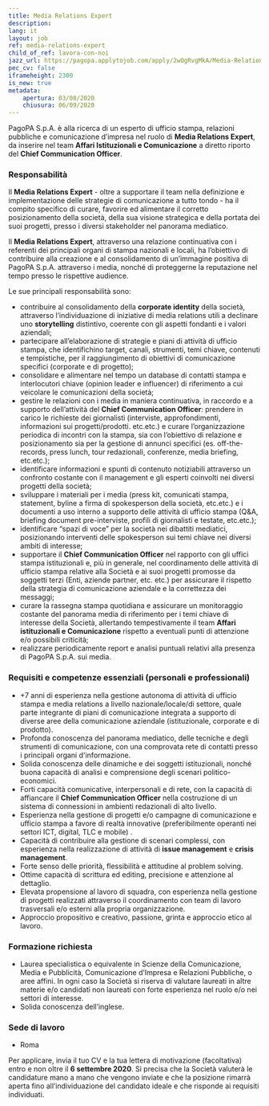```yaml
---
title: Media Relations Expert
description:
lang: it
layout: job
ref: media-relations-expert
child_of_ref: lavora-con-noi
jazz_url: https://pagopa.applytojob.com/apply/2wOgRvgMkA/Media-Relations-Expert
pec_cv: false
iframeheight: 2300
is_new: true
metadata:
    apertura: 03/08/2020
    chiusura: 06/09/2020
---
```


PagoPA S.p.A. è alla ricerca di un esperto di ufficio stampa, relazioni pubbliche e comunicazione d’impresa nel ruolo di __Media Relations Expert__, da inserire nel team **Affari Istituzionali e Comunicazione** a diretto riporto del __Chief Communication Officer__.

### Responsabilità

Il __Media Relations Expert__ - oltre a supportare il team nella definizione e implementazione delle strategie di comunicazione a tutto tondo - ha il compito specifico di curare, favorire ed alimentare il corretto posizionamento della società, della sua visione strategica e della portata dei suoi progetti,  presso i diversi stakeholder nel panorama mediatico. 

Il __Media Relations Expert__, attraverso una relazione continuativa con i referenti dei principali organi di stampa nazionali e locali, ha l’obiettivo di contribuire alla creazione e al consolidamento di un’immagine positiva di PagoPA S.p.A. attraverso i media, nonché di proteggerne la reputazione nel tempo presso le rispettive audience.

Le sue principali responsabilità sono:
- contribuire al consolidamento della __corporate identity__ della società, attraverso l’individuazione di iniziative di media relations utili a declinare uno __storytelling__ distintivo, coerente con gli aspetti fondanti e i valori aziendali;
- partecipare all’elaborazione di strategie e piani di attività di ufficio stampa, che identifichino target, canali, strumenti, temi chiave, contenuti e tempistiche, per il raggiungimento di obiettivi di comunicazione specifici (corporate e di progetto);
- consolidare e alimentare nel tempo un database di contatti stampa e interlocutori chiave (opinion leader e influencer) di riferimento a cui veicolare le comunicazioni della società; 
- gestire le relazioni con i media in maniera continuativa, in raccordo e a supporto dell’attività del __Chief Communication Officer__: prendere in carico le richieste dei giornalisti (interviste, approfondimenti, informazioni sui progetti/prodotti. etc.etc.) e curare l’organizzazione periodica di incontri con la stampa, sia con l’obiettivo di relazione e posizionamento sia per la gestione di annunci specifici (es. off-the-records, press lunch, tour redazionali, conferenze, media briefing, etc.etc.); 
- identificare informazioni e spunti di contenuto notiziabili attraverso un confronto costante con il management e gli esperti coinvolti nei diversi progetti della società;
- sviluppare i materiali per i media (press kit, comunicati stampa, statement, byline a firma di spokesperson della società, etc.etc.) e i documenti a uso interno a supporto delle attività di ufficio stampa (Q&A, briefing document pre-interviste, profili di giornalisti e testate, etc.etc.);
- identificare “spazi di voce” per la società nei dibattiti mediatici, posizionando interventi delle spokesperson sui temi chiave nei diversi ambiti di interesse; 
- supportare il __Chief Communication Officer__ nel rapporto con gli uffici stampa istituzionali e, più in generale, nel coordinamento delle attività di ufficio stampa relative alla Società e ai suoi progetti promosse da soggetti terzi (Enti, aziende partner, etc. etc.) per assicurare il rispetto della strategia di comunicazione aziendale e la correttezza dei messaggi;
- curare la rassegna stampa quotidiana e assicurare un monitoraggio costante del panorama media di riferimento per i temi chiave di interesse della Società, allertando tempestivamente il team __Affari istituzionali e Comunicazione__ rispetto a eventuali punti di attenzione e/o possibili criticità; 
- realizzare periodicamente report e analisi puntuali relativi alla presenza di PagoPA S.p.A. sui media.

### Requisiti e competenze essenziali (personali e professionali)
- +7 anni di esperienza nella gestione autonoma di attività di ufficio stampa e media relations a livello nazionale/locale/di settore, quale parte integrante di piani di comunicazione integrata a supporto di diverse aree della comunicazione aziendale (istituzionale, corporate e di prodotto).
- Profonda conoscenza del panorama mediatico, delle tecniche e degli strumenti di comunicazione, con una comprovata rete di contatti presso i principali organi d'informazione.
- Solida conoscenza delle dinamiche e dei soggetti istituzionali, nonché buona capacità di analisi e comprensione degli scenari politico-economici.
- Forti capacità  comunicative, interpersonali e di rete, con la capacità di affiancare il __Chief Communication Officer__ nella costruzione di un sistema di connessioni in ambienti redazionali di alto livello.
- Esperienza nella gestione di progetti e/o campagne di comunicazione e ufficio stampa a favore di realtà innovative (preferibilmente operanti nei settori ICT, digital, TLC e mobile) .
- Capacità di contribuire alla gestione di scenari complessi, con esperienza nella realizzazione di attività di __issue management__ e __crisis management__.
- Forte senso delle priorità, flessibilità e attitudine al problem solving. 
- Ottime capacità di scrittura ed editing, precisione e attenzione al dettaglio.
- Elevata propensione al lavoro di squadra, con esperienza nella gestione di progetti realizzati attraverso il coordinamento con team di lavoro trasversali e/o esterni alla propria organizzazione.
- Approccio propositivo e creativo, passione, grinta e approccio etico al lavoro.

### Formazione richiesta
- Laurea specialistica o equivalente in Scienze della Comunicazione, Media e Pubblicità, Comunicazione d’Impresa e Relazioni Pubbliche, o aree affini. In ogni caso la Società si riserva di valutare laureati in altre materie e/o candidati non laureati con forte esperienza nel ruolo e/o nei settori di interesse.
- Solida conoscenza dell’inglese.

### Sede di lavoro
- Roma

Per applicare, invia il tuo CV e la tua lettera di motivazione (facoltativa) entro e non oltre il **6 settembre 2020**. Si precisa che la Società valuterà le candidature mano a mano che vengono inviate e che la posizione rimarrà aperta fino all’individuazione del candidato ideale e che risponde ai requisiti individuati.
